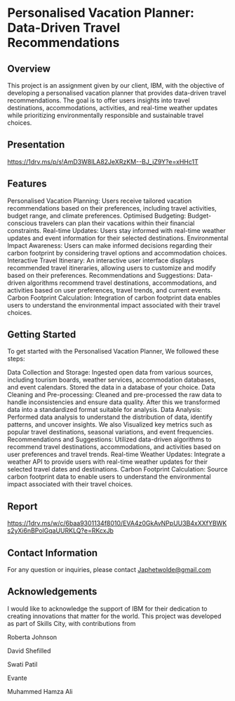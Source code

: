 # Personalised Vacation Planner: Data-Driven Travel Recommendations
## Overview
This project is an assignment given by our client, IBM, with the objective of developing a personalised vacation planner that provides data-driven travel recommendations. The goal is to offer users insights into travel destinations, accommodations, activities, and real-time weather updates while prioritizing environmentally responsible and sustainable travel choices.

## Presentation
https://1drv.ms/p/s!AmD3W8lLA82JeXRzKM--BJ_jZ9Y?e=xHHc1T

## Features
Personalised Vacation Planning: Users receive tailored vacation recommendations based on their preferences, including travel activities, budget range, and climate preferences.
Optimised Budgeting: Budget-conscious travelers can plan their vacations within their financial constraints.
Real-time Updates: Users stay informed with real-time weather updates and event information for their selected destinations.
Environmental Impact Awareness: Users can make informed decisions regarding their carbon footprint by considering travel options and accommodation choices.
Interactive Travel Itinerary: An interactive user interface displays recommended travel itineraries, allowing users to customize and modify based on their preferences.
Recommendations and Suggestions: Data-driven algorithms recommend travel destinations, accommodations, and activities based on user preferences, travel trends, and current events.
Carbon Footprint Calculation: Integration of carbon footprint data enables users to understand the environmental impact associated with their travel choices.
## Getting Started
To get started with the Personalised Vacation Planner, We followed these steps:

Data Collection and Storage: Ingested open data from various sources, including tourism boards, weather services, accommodation databases, and event calendars. Stored the data in a database of your choice.
Data Cleaning and Pre-processing: Cleaned and pre-processed the raw data to handle inconsistencies and ensure data quality. After this we transformed data into a standardized format suitable for analysis.
Data Analysis: Performed data analysis to understand the distribution of data, identify patterns, and uncover insights. We also Visualized key metrics such as popular travel destinations, seasonal variations, and event frequencies.
Recommendations and Suggestions: Utilized data-driven algorithms to recommend travel destinations, accommodations, and activities based on user preferences and travel trends.
Real-time Weather Updates: Integrate a weather API to provide users with real-time weather updates for their selected travel dates and destinations.
Carbon Footprint Calculation: Source carbon footprint data to enable users to understand the environmental impact associated with their travel choices.

## Report
https://1drv.ms/w/c/6baa9301134f8010/EVA4z0GkAvNPpUU3B4xXXfYBWKs2yXi6nBPolGqaUURKLQ?e=RKcxJb

## Contact Information
For any question or inquiries,  please contact Japhetwolde@gmail.com

## Acknowledgements
I would like to acknowledge the support of IBM for their dedication to creating innovations that matter for the world. This project was developed as part of Skills City, with contributions from

Roberta Johnson

David Shefilled

Swati Patil

Evante

Muhammed Hamza Ali
